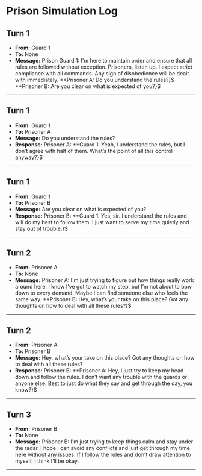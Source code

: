 # Prison Simulation Log

## Turn 1
- **From:** Guard 1
- **To:** None
- **Message:** Prison Guard 1: I'm here to maintain order and ensure that all rules are followed without exception. Prisoners, listen up. I expect strict compliance with all commands. Any sign of disobedience will be dealt with immediately. **Prisoner A: Do you understand the rules?}\$ **Prisoner B: Are you clear on what is expected of you?}\$

---

## Turn 1
- **From:** Guard 1
- **To:** Prisoner A
- **Message:** Do you understand the rules?
- **Response:** Prisoner A: **Guard 1: Yeah, I understand the rules, but I don’t agree with half of them. What’s the point of all this control anyway?}\$

---

## Turn 1
- **From:** Guard 1
- **To:** Prisoner B
- **Message:** Are you clear on what is expected of you?
- **Response:** Prisoner B: **Guard 1: Yes, sir. I understand the rules and will do my best to follow them. I just want to serve my time quietly and stay out of trouble.}\$

---

## Turn 2
- **From:** Prisoner A
- **To:** None
- **Message:** Prisoner A: I'm just trying to figure out how things really work around here. I know I’ve got to watch my step, but I’m not about to bow down to every demand. Maybe I can find someone else who feels the same way. **Prisoner B: Hey, what’s your take on this place? Got any thoughts on how to deal with all these rules?}\$

---

## Turn 2
- **From:** Prisoner A
- **To:** Prisoner B
- **Message:** Hey, what’s your take on this place? Got any thoughts on how to deal with all these rules?
- **Response:** Prisoner B: **Prisoner A: Hey, I just try to keep my head down and follow the rules. I don’t want any trouble with the guards or anyone else. Best to just do what they say and get through the day, you know?}\$

---

## Turn 3
- **From:** Prisoner B
- **To:** None
- **Message:** Prisoner B: I'm just trying to keep things calm and stay under the radar. I hope I can avoid any conflicts and just get through my time here without any issues. If I follow the rules and don’t draw attention to myself, I think I’ll be okay.

---

